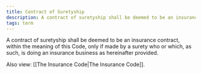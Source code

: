 ```yaml
---
title: Contract of Suretyship
description: A contract of suretyship shall be deemed to be an insurance contract, within the meaning of this Code, only if made by a surety who or which, as such, is doing an insurance business as hereinafter provided.
tags: term
---
```


A contract of suretyship shall be deemed to be an insurance contract, within the meaning of this Code, only if made by a surety who or which, as such, is doing an insurance business as hereinafter provided.  

Also view: [[The Insurance Code|The Insurance Code]].
